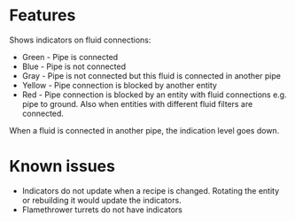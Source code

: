 # Features

Shows indicators on fluid connections:

* Green - Pipe is connected
* Blue - Pipe is not connected
* Gray - Pipe is not connected but this fluid is connected in another pipe
* Yellow - Pipe connection is blocked by another entity
* Red - Pipe connection is blocked by an entity with fluid connections e.g. pipe to ground. Also when entities with different fluid filters are connected.

When a fluid is connected in another pipe, the indication level goes down.

# Known issues

* Indicators do not update when a recipe is changed. Rotating the entity or rebuilding it would update the indicators.
* Flamethrower turrets do not have indicators

